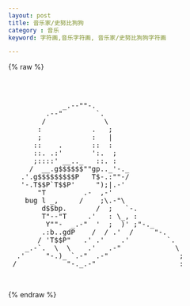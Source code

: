 ```yaml
---
layout: post
title: 音乐家/史努比狗狗
category : 音乐
keyword: 字符画,音乐字符画, 音乐家/史努比狗狗字符画

---
```

{% raw %}
<pre>



             _.--""-.                      
         .--"        `.                    
        /              \                   
       :            .   ;                  
       ;            :   |                  
      ::    .       ::  :                  
      ::. .:'       ':.  ;                 
      ;::::' __.._   ::. :                 
     /  __.g$$$$$$""gp.._'-._              
   .'.g$$$$$$$$$P   T$-.:""-/              
   '-.T$$P`T$$P'     ");|.-'               
       "T         .-  ,-'                  
    bug l _,     /    ;\.-"\               
        d$$bp.       /  ;   `-.            
        T"--"T     .'   : \_, :            
         Y""-  _.-"  '  ;  )' ;"-._        
        .:b..gdP    /  / .'  /     "-.     
       / 'T$$P"   .' .'    .'         `.   
    _.-`.  \  \    .'   .-"             \  
  .'     "-.)_ `.-"  .-"                 ; 
 /            "-._.-"                    : 

 </pre>
{% endraw %}
